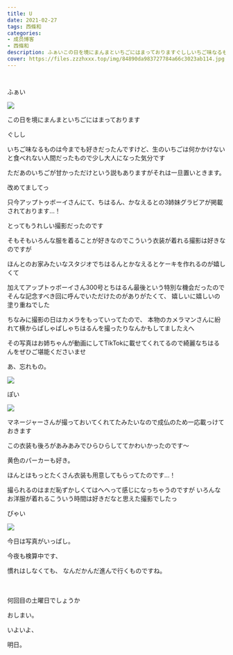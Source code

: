 ```yaml
---
title: U
date: 2021-02-27
tags: 西條和
categories: 
- 成员博客
- 西條和
description: ふぁいこの日を境にまんまといちごにはまっておりますぐししいちご味なるものは今までも好き...
cover: https://files.zzzhxxx.top/img/84890da983727784a66c3023ab114.jpg 
---
```


        ﻿








ふぁい


![](https://files.zzzhxxx.top/img/84890da983727784a66c3023ab114.jpg)

















この日を境にまんまといちごにはまっております






ぐしし

















いちご味なるものは今までも好きだったんですけど、生のいちごは何かかけないと食べれない人間だったもので少し大人になった気分です












ただあのいちごが甘かっただけという説もありますがそれは一旦置いときます。






















改めてましてっ









只今アップトゥボーイさんにて、ちはるん、かなえるとの3姉妹グラビアが掲載されております…！









とってもうれしい撮影だったのです

















そもそもいろんな服を着ることが好きなのでこういう衣装が着れる撮影は好きなのですが






ほんとのお家みたいなスタジオでちはるんとかなえるとケーキを作れるのが嬉しくて




加えてアップトゥボーイさん300号とちはるん最後という特別な機会だったのでそんな記念すべき回に呼んでいただけたのがありがたくて、
嬉しいに嬉しいの塗り重ねでした















ちなみに撮影の日はカメラをもっていってたので、
本物のカメラマンさんに紛れて横からぱしゃぱしゃちはるんを撮ったりなんかもしてましたえへ












その写真はお姉ちゃんが動画にしてTikTokに載せてくれてるので綺麗なちはるんをぜひご堪能くださいませ


















あ、忘れもの。





![](https://files.zzzhxxx.top/img/84890da983727784a66c3023ab114-01.jpg)



ぽい




![](https://files.zzzhxxx.top/img/84890da983727784a66c3023ab114-02.jpg)





マネージャーさんが撮っておいてくれてたみたいなので成仏のため一応載っけておきます





















この衣装も後ろがあみあみでひらひらしててかわいかったのです〜




黄色のパーカーも好き。







ほんとはもっとたくさん衣装も用意してもらってたのです…！













撮られるのはまだ恥ずかしくてはへへって感じになっちゃうのですが
いろんなお洋服が着れるこういう時間は好きだなと思えた撮影でしたっ




















ぴゃい

![](https://files.zzzhxxx.top/img/84890da983727784a66c3023ab114-03.jpg)




今日は写真がいっぱし。













今夜も検算中です、






慣れはしなくても、
なんだかんだ進んで行くものですね。







　










何回目の土曜日でしょうか




















おしまい。



























いよいよ、




明日。


